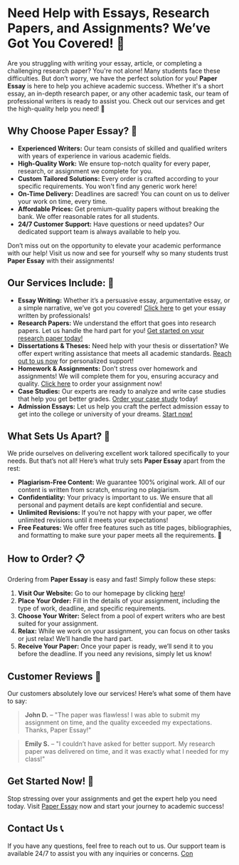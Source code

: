 # Need Help with Essays, Research Papers, and Assignments? We’ve Got You Covered! 🚀

Are you struggling with writing your essay, article, or completing a challenging research paper? You're not alone! Many students face these difficulties. But don’t worry, we have the perfect solution for you! **Paper Essay** is here to help you achieve academic success. Whether it's a short essay, an in-depth research paper, or any other academic task, our team of professional writers is ready to assist you. Check out our services and get the high-quality help you need! 🌟

## Why Choose **Paper Essay**? 🤔

- **Experienced Writers:** Our team consists of skilled and qualified writers with years of experience in various academic fields.
- **High-Quality Work:** We ensure top-notch quality for every paper, research, or assignment we complete for you.
- **Custom Tailored Solutions:** Every order is crafted according to your specific requirements. You won't find any generic work here!
- **On-Time Delivery:** Deadlines are sacred! You can count on us to deliver your work on time, every time.
- **Affordable Prices:** Get premium-quality papers without breaking the bank. We offer reasonable rates for all students.
- **24/7 Customer Support:** Have questions or need updates? Our dedicated support team is always available to help you.

Don’t miss out on the opportunity to elevate your academic performance with our help! Visit us now and see for yourself why so many students trust **Paper Essay** with their assignments!

## Our Services Include: 📝

- **Essay Writing:** Whether it’s a persuasive essay, argumentative essay, or a simple narrative, we’ve got you covered! [Click here](https://tinyurl.com/topessay?keyword=paper+essay) to get your essay written by professionals!
- **Research Papers:** We understand the effort that goes into research papers. Let us handle the hard part for you! [Get started on your research paper today!](https://tinyurl.com/topessay?keyword=paper+essay)
- **Dissertations & Theses:** Need help with your thesis or dissertation? We offer expert writing assistance that meets all academic standards. [Reach out to us now](https://tinyurl.com/topessay?keyword=paper+essay) for personalized support!
- **Homework & Assignments:** Don’t stress over homework and assignments! We will complete them for you, ensuring accuracy and quality. [Click here](https://tinyurl.com/topessay?keyword=paper+essay) to order your assignment now!
- **Case Studies:** Our experts are ready to analyze and write case studies that help you get better grades. [Order your case study](https://tinyurl.com/topessay?keyword=paper+essay) today!
- **Admission Essays:** Let us help you craft the perfect admission essay to get into the college or university of your dreams. [Start now!](https://tinyurl.com/topessay?keyword=paper+essay)

## What Sets Us Apart? 🎯

We pride ourselves on delivering excellent work tailored specifically to your needs. But that’s not all! Here’s what truly sets **Paper Essay** apart from the rest:

- **Plagiarism-Free Content:** We guarantee 100% original work. All of our content is written from scratch, ensuring no plagiarism.
- **Confidentiality:** Your privacy is important to us. We ensure that all personal and payment details are kept confidential and secure.
- **Unlimited Revisions:** If you’re not happy with your paper, we offer unlimited revisions until it meets your expectations!
- **Free Features:** We offer free features such as title pages, bibliographies, and formatting to make sure your paper meets all the requirements. 🚀

## How to Order? 📋

Ordering from **Paper Essay** is easy and fast! Simply follow these steps:

1. **Visit Our Website:** Go to our homepage by clicking [here](https://tinyurl.com/topessay?keyword=paper+essay)!
2. **Place Your Order:** Fill in the details of your assignment, including the type of work, deadline, and specific requirements.
3. **Choose Your Writer:** Select from a pool of expert writers who are best suited for your assignment.
4. **Relax:** While we work on your assignment, you can focus on other tasks or just relax! We’ll handle the hard part.
5. **Receive Your Paper:** Once your paper is ready, we’ll send it to you before the deadline. If you need any revisions, simply let us know!

## Customer Reviews 💬

Our customers absolutely love our services! Here’s what some of them have to say:

> **John D.** – "The paper was flawless! I was able to submit my assignment on time, and the quality exceeded my expectations. Thanks, Paper Essay!"

> **Emily S.** – "I couldn’t have asked for better support. My research paper was delivered on time, and it was exactly what I needed for my class!"

## Get Started Now! 🚀

Stop stressing over your assignments and get the expert help you need today. Visit [Paper Essay](https://tinyurl.com/topessay?keyword=paper+essay) now and start your journey to academic success!

## Contact Us 📞

If you have any questions, feel free to reach out to us. Our support team is available 24/7 to assist you with any inquiries or concerns. [Con](https://tinyurl.com/topessay?keyword=paper+essay)
